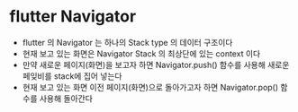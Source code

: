 # flutter Navigator

- flutter 의 Navigator 는 하나의 Stack type 의 데이터 구조이다
- 현재 보고 있는 화면은 Navigator Stack 의 최상단에 있는
  context 이다
- 만약 새로운 페이지(화면)을 보고자 하면 Navigator.push() 함수를
  사용해 새로운 페잊비를 stack에 집어 넣는다
- 현재 보고 있는 화면 이전 페이지(화면)으로 돌아가고자 하면
  Navigator.pop() 함수를 사용해 돌아간다

